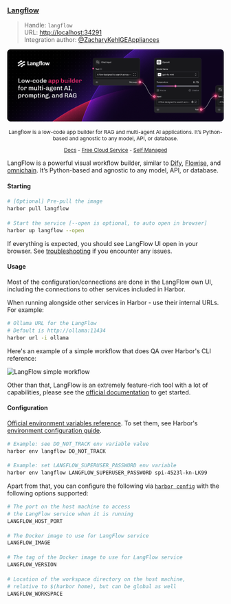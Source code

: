 ### [Langflow](https://github.com/langflow-ai/langflow)

> Handle: `langflow`<br/>
> URL: [http://localhost:34291](http://localhost:34291)<br/>
> Integration author: [@ZacharyKehlGEAppliances](https://github.com/ZacharyKehlGEAppliances)

![Langflow](https://raw.githubusercontent.com/langflow-ai/langflow/refs/heads/main/docs/static/img/hero.png)

<p align="center" style="font-size: 12px;">
    Langflow is a low-code app builder for RAG and multi-agent AI applications. It’s Python-based and agnostic to any model, API, or database.
</p>

<p align="center" style="font-size: 12px;">
    <a href="https://docs.langflow.org" style="text-decoration: underline;">Docs</a> -
    <a href="https://astra.datastax.com/signup?type=langflow" style="text-decoration: underline;">Free Cloud Service</a> -
    <a href="https://docs.langflow.org/get-started-installation" style="text-decoration: underline;">Self Managed</a>
</p>

LangFlow is a powerful visual workflow builder, similar to [Dify](./2.3.3-Satellite:-Dify.md), [Flowise](./2.3.31-Satellite:-Flowise.md), and [omnichain](./2.3.16-Satellite:-omnichain.md). It’s Python-based and agnostic to any model, API, or database.

#### Starting

```bash
# [Optional] Pre-pull the image
harbor pull langflow

# Start the service [--open is optional, to auto open in browser]
harbor up langflow --open
```

If everything is expected, you should see LangFlow UI open in your browser. See [troubleshooting](./1.-Harbor-User-Guide#troubleshooting) if you encounter any issues.

#### Usage

Most of the configuration/connections are done in the LangFlow own UI, including the connections to other services included in Harbor.

When running alongside other services in Harbor - use their internal URLs. For example:

```bash
# Ollama URL for the LangFlow
# Default is http://ollama:11434
harbor url -i ollama
```

Here's an example of a simple workflow that does QA over Harbor's CLI reference:

![LangFlow simple workflow](./langflow.png)

Other than that, LangFlow is an extremely feature-rich tool with a lot of capabilities, please see the [official documentation](https://docs.langflow.org) to get started.

#### Configuration

[Official environment variables reference](https://docs.langflow.org/environment-variables#supported-variables). To set them, see Harbor's [environment configuration guide](./1.-Harbor-User-Guide#environment-variables).

```bash
# Example: see DO_NOT_TRACK env variable value
harbor env langflow DO_NOT_TRACK

# Example: set LANGFLOW_SUPERUSER_PASSWORD env variable
harbor env langflow LANGFLOW_SUPERUSER_PASSWORD spi-4523l-kn-LK99
```

Apart from that, you can configure the following via [`harbor config`](./3.-Harbor-CLI-Reference#harbor-config) with the following options supported:

```bash
# The port on the host machine to access
# the LangFlow service when it is running
LANGFLOW_HOST_PORT

# The Docker image to use for LangFlow service
LANGFLOW_IMAGE

# The tag of the Docker image to use for LangFlow service
LANGFLOW_VERSION

# Location of the workspace directory on the host machine,
# relative to $(harbor home), but can be global as well
LANGFLOW_WORKSPACE
```

